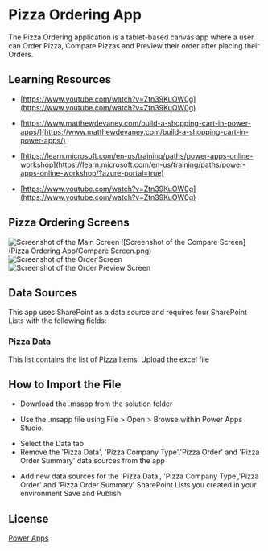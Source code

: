 # Pizza Ordering App

The Pizza Ordering application is a tablet-based canvas app where a user can Order Pizza, Compare Pizzas and Preview their order after placing their Orders.

## Learning Resources
- [https://www.youtube.com/watch?v=Ztn39KuOW0g](https://www.youtube.com/watch?v=Ztn39KuOW0g)
* [https://www.matthewdevaney.com/build-a-shopping-cart-in-power-apps/](https://www.matthewdevaney.com/build-a-shopping-cart-in-power-apps/)
+ [https://learn.microsoft.com/en-us/training/paths/power-apps-online-workshop](https://learn.microsoft.com/en-us/training/paths/power-apps-online-workshop/?azure-portal=true)
- [https://www.youtube.com/watch?v=Ztn39KuOW0g](https://www.youtube.com/watch?v=Ztn39KuOW0g)

## Pizza Ordering Screens
![Screenshot of the Main Screen](https://drive.google.com/file/d/12yLa69OyQmGa_OKTtn23DJpFs3O5C_Nl/view?usp=drive_link)
![Screenshot of the Compare Screen](Pizza Ordering App/Compare Screen.png)
![Screenshot of the Order Screen](https://drive.google.com/file/d/1PJNBFxypxPR2i0cBYJ8_bVTo1Wnov9CL/view?usp=drive_link)
![Screenshot of the Order Preview Screen](https://drive.google.com/file/d/1dYLC2sMQXOr6yAmAUrotyysSGchJchey/view?usp=drive_link)

## Data Sources
This app uses SharePoint as a data source and requires four SharePoint Lists with the following fields:

### Pizza Data
This list contains the list of Pizza Items. Upload the excel file 


## How to Import the File

- Download the .msapp from the solution folder
* Use the .msapp file using File > Open > Browse within Power Apps Studio.
- Select the Data tab
- Remove the 'Pizza Data', 'Pizza Company Type','Pizza Order' and 'Pizza Order Summary' data sources from the app
+ Add new data sources for the 'Pizza Data', 'Pizza Company Type','Pizza Order' and 'Pizza Order Summary' SharePoint Lists you created in your environment
Save and Publish.


## License

[Power Apps](https://make.powerapps.com/)
